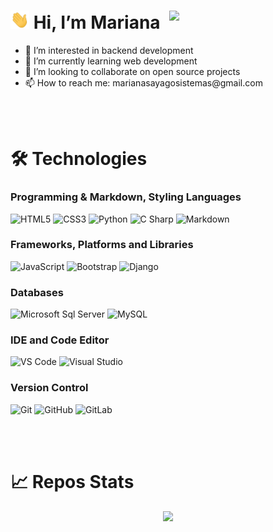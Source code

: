 <div>
<img align="right" width="250"  src="https://c.tenor.com/PP9v7VIs6R4AAAAd/scaler-create-impact.gif">
 
     
# <img src="https://github.com/ABSphreak/ABSphreak/blob/master/gifs/Hi.gif" width="30px"> Hi, I’m Mariana 
  <div>
       <ul>
         <li>👀 I’m interested in backend development </li>
         <li>🌱 I’m currently learning web development</li>
         <li>💞️ I’m looking to collaborate on open source projects</li>
         <li>📫 How to reach me: marianasayagosistemas@gmail.com</li>   
       </ul>
   </div>
  <br /><br />
 
# 🛠 Technologies

### Programming & Markdown, Styling Languages

![HTML5](https://img.shields.io/badge/-HTML5-%23F11423?style=flat-square&logo=html5&logoColor=ffffff)
![CSS3](https://img.shields.io/badge/-CSS3-%231572B6?style=flat-square&logo=css3)
![Python](http://img.shields.io/badge/-Python-DAD031?style=flat-square&logo=python)
![C Sharp](http://img.shields.io/badge/-C%20Sharp-blueviolet?style=flat-square&logo=csharp&logoColor=ffffff)
![Markdown](https://img.shields.io/badge/markdown-%23000000.svg?style=for-the-badge&logo=markdown&logoColor=white)


### Frameworks, Platforms and Libraries
![JavaScript](https://img.shields.io/badge/-JavaScript-%23F7DF1C?style=flat-square&logo=javascript&logoColor=000000&labelColor=%23F7DF1C&color=%23FFCE5A)
![Bootstrap](https://img.shields.io/badge/-Bootstrap-BE85C6?style=flat-square&logo=Bootstrap)
![Django](http://img.shields.io/badge/-Django-025922?style=flat-square&logo=django&logoColor=025922&labelColor=DAD031)


### Databases  
![Microsoft Sql Server](https://img.shields.io/badge/-Sql%20Server-CC2927?style=flat-square&logo=microsoft-sql-server&logoColor=ffffff)
![MySQL](https://img.shields.io/badge/-MySQL-ffffff?style=flat-square&logo=mysql)


### IDE and Code Editor

![VS Code](http://img.shields.io/badge/-VS%20Code-007ACC?style=flat-square&logo=visual-studio-code&logoColor=ffffff)
![Visual Studio](http://img.shields.io/badge/-Visual%20Studio-F54DDF?style=flat-square&logo=Visual-Studio&logoColor=ffffff)


### Version Control

![Git](https://img.shields.io/badge/-Git-%23F05032?style=flat-square&logo=git&logoColor=%23ffffff)
![GitHub](https://img.shields.io/badge/-GitHub-181717?style=flat-square&logo=github)
![GitLab](https://img.shields.io/badge/-GitLab-FCA121?style=flat-square&logo=gitlab)

<br /><br />

# 📈 Repos Stats 
  <div align='center'>
    <p>      
     <img width="450em" src="https://github-readme-stats.vercel.app/api/top-langs/?username=mariana-git&layout=compact&custom_title=Most%20used%20languages&langs_count=10&include_all_commits=true&hide_progress=true&hide_border=true&theme=dark&hide=">
    </p>
  </div>

</div>
